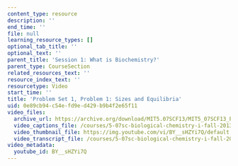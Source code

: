 ```yaml
---
content_type: resource
description: ''
end_time: ''
file: null
learning_resource_types: []
optional_tab_title: ''
optional_text: ''
parent_title: 'Session 1: What is Biochemistry?'
parent_type: CourseSection
related_resources_text: ''
resource_index_text: ''
resourcetype: Video
start_time: ''
title: 'Problem Set 1, Problem 1: Sizes and Equilibria'
uid: 0e89cb94-c54e-fd9e-d429-b9b4f2e65f11
video_files:
  archive_url: https://archive.org/download/MIT5.07SCF13/MIT5_07SCF13_Pset1_Q1_300k.mp4
  video_captions_file: /courses/5-07sc-biological-chemistry-i-fall-2013/42dc2d7f7d635143a22107e50cfb58ed_BY__sHZYi7Q.vtt
  video_thumbnail_file: https://img.youtube.com/vi/BY__sHZYi7Q/default.jpg
  video_transcript_file: /courses/5-07sc-biological-chemistry-i-fall-2013/f1402d85f50b348dd97dfbbeb5137b90_BY__sHZYi7Q.pdf
video_metadata:
  youtube_id: BY__sHZYi7Q
---
```

